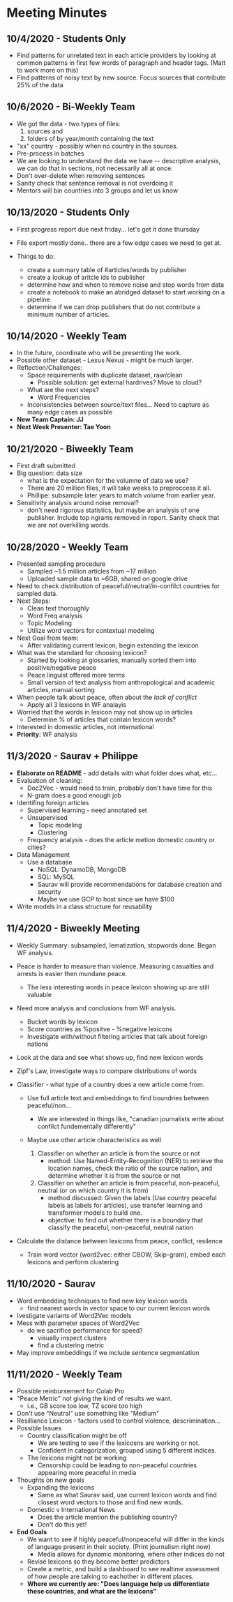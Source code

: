 # Meeting Minutes

## 10/4/2020 - Students Only

- Find patterns for unrelated text in each article providers by looking at common patterns in first few words of paragraph and header tags. (Matt to work more on this)
- Find patterns of noisy text by new source. Focus sources that contribute 25% of the data

## 10/6/2020 - Bi-Weekly Team

- We got the data - two types of files:
  1. sources and
  2. folders of by year/month containing the text
- "xx" country - possibly when no country in the sources.
- Pre-process in batches
- We are looking to understand the data we have -- descriptive analysis, we can do that in sections, not necessarily all at once.
- Don't over-delete when removing sentences
- Sanity check that sentence removal is not overdoing it
- Mentors will bin countries into 3 groups and let us know

## 10/13/2020 - Students Only

- First progress report due next friday... let's get it done thursday
- File export mostly done.. there are a few edge cases we need to get at.

- Things to do:
  - create a summary table of #articles/words by publisher
  - create a lookup of aritcle ids to publisher
  - determine how and when to remove noise and stop words from data
  - create a notebook to make an abridged dataset to start working on a pipeline
  - determine if we can drop publishers that do not contribute a minimum number of articles.

## 10/14/2020 - Weekly Team

- In the future, coordinate who will be presenting the work.
- Possible other dataset - Lexus Nexus - might be much larger.
- Reflection/Challenges:
  - Space requirements with duplicate dataset, raw/clean
    - Possible solution: get external hardrives? Move to cloud?
  - What are the next steps?
    - Word Frequencies
  - Inconsistencies between source/text files... Need to capture as many edge cases as possible
- **New Team Captain: JJ**
- **Next Week Presenter: Tae Yoon**

## 10/21/2020 - Biweekly Team

- First draft submitted
- Big question: data size
  - what is the expectation for the volumne of data we use?
  - There are 20 million files, it will take weeks to preproccess it all.
  - Phillipe: subsample later years to match volume from earlier year.
- Sensitivity analysis around noise removal?
  - don't need rigorous statistics, but maybe an analysis of one publisher. Include top ngrams removed in report. Sanity check that we are not overkilling words.

## 10/28/2020 - Weekly Team

- Presented sampling procedure
  - Sampled ~1.5 million articles from ~17 million
  - Uploaded sample data to ~6GB, shared on google drive
- Need to check distribution of peaceful/neutral/in-confilct countries for sampled data.
- Next Steps:
  - Clean text thoroughly
  - Word Freq analysis
  - Topic Modeling
  - Utilize word vectors for contextual modeling
- Next Goal from team:
  - After validating current lexicon, begin extending the lexicon
- What was the standard for choosing lexicon?
  - Started by looking at glossaries, manually sorted them into positive/negative peace
  - Peace linguist offered more terms
  - Small version of text analysis from anthropological and academic articles, manual sorting
- When people talk about peace, often about the _lack of conflict_
  - Apply all 3 lexicons in WF analayis
- Worried that the words in lexicon may not show up in articles
  - Determine % of articles that contain lexicon words?
- Interested in domestic articles, not international
- **Priority**: WF analysis

## 11/3/2020 - Saurav + Philippe

- **Elaborate on README** - add details with what folder does what, etc...
- Evaluation of cleaning:
  - Doc2Vec - would need to train, probably don't have time for this
  - N-gram does a good enough job
- Identifing foreign articles
  - Supervised learning - need annotated set
  - Unsupervised
    - Topic modeling
    - Clustering
  - Frequency analysis - does the article metion domestic country or cities?
- Data Management
  - Use a database
    - NoSQL: DynamoDB, MongoDB
    - SQL: MySQL
    - Saurav will provide recommendations for database creation and security
    - Maybe we use GCP to host since we have \$100
- Write models in a class structure for reusability

## 11/4/2020 - Biweekly Meeting

- Weekly Summary: subsampled, lematization, stopwords done. Began WF analysis.
- Peace is harder to measure than violence. Measuring casualties and arrests is easier then mundane peace.
  - The less interesting words in peace lexicon showing up are still valuable
- Need more analysis and conclusions from WF analysis.
  - Bucket words by lexicon
  - Score countries as %positve - %negative lexicons
  - Investigate with/without filtering articles that talk about foreign nations
- Look at the data and see what shows up, find new lexicon words
- Zipf's Law, investigate ways to compare distributions of words
- Classifier - what type of a country does a new article come from.

  - Use full article text and embeddings to find boundries between peaceful/non...
    - We are interested in things like, "canadian journalists write about confilct fundementally differently"
  - Maybe use other article characteristics as well

    1. Classifier on whether an article is from the source or not
       - method: Use Named-Entity-Recognition (NER) to retrieve the location names, check the ratio of the source nation, and determine whether it is from the source or not
    2. Classifier on whether an article is from peaceful, non-peaceful, neutral (or on which country it is from)
       - method discussed: Given the labels (Use country peaceful labels as labels for articles), use transfer learning and transformer models to build one.
       - objective: to find out whether there is a boundary that classify the peaceful, non-peaceful, neutral nation

- Calculate the distance between lexicons from peace, conflict, resilence
  - Train word vector (word2vec: either CBOW, Skip-gram), embed each lexicons and perform clustering

## 11/10/2020 - Saurav

- Word embedding techniques to find new key lexicon words
  - find nearest words in vector space to our current lexicon words
- Ivestigate variants of Word2Vec models
- Mess with parameter spaces of Word2Vec
  - do we sacrifice performance for speed?
    - visually inspect clusters
    - find a clustering metric
- May improve embeddings if we include sentence segmentation

## 11/11/2020 - Weekly Team

- Possible reinbursement for Colab Pro
- "Peace Metric" not giving the kind of results we want.
  - i.e., GB score too low, TZ score too high
- Don't use "Neutral" use something like "Medium"
- Resilliance Lexicon - factors used to control violence, descrimination...
- Possible Issues
  - Country classification might be off
    - We are testing to see if the lexicosns are working or not.
    - Confident in categorization, grouped using 5 different indices.
  - The lexicons might not be working
    - Censorship could be leading to non-peaceful countries appearing more peaceful in media
- Thoughts on new goals
  - Expanding the lexicons
    - Same as what Saurav said, use current lexicon words and find closest word vectors to those and find new words.
  - Domestic v International News
    - Does the article mention the publishing country?
    - Don't do this yet!
- **End Goals**
  - We want to see if highly peaceful/nonpeaceful will differ in the kinds of language present in their society. (Print journalism right now)
    - Media allows for dynamic monitoring, where other indices do not
  - Revise lexicons so they become better predictors
  - Create a metric, and build a dashboard to see realtime assessment of how people are talking to eachother in different places.
  - **Where we currently are: "Does language help us differentiate these countries, and what are the lexicons"**
